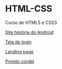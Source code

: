 # HTML-CSS
 Curso de HTML5 e CSS3


<a href="https://andre09moraes.github.io/HTML-CSS/EXERCICIOS/desafios/d10-Corre%C3%A7%C3%A3o/" target="_blank">Site história do Android</a>

<a href="https://andre09moraes.github.io/HTML-CSS/meus-treinos/tr003/index.html" target="_blank">Tela de login</a>

<a href="https://andre09moraes.github.io/HTML-CSS/meus-treinos/tr004/index.html" target="_blank">Landing page</a>

<a href="https://andre09moraes.github.io/HTML-CSS/desafios/d12/" target="_blank">Projeto cordel</a>